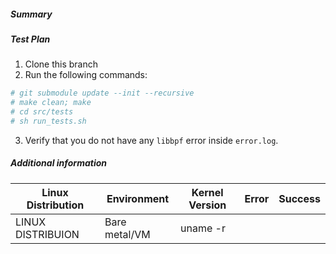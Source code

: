 <!--
Describe the change in summary section, including rationale and design decisions.
Include "Fixes #nnn" if you are fixing an existing issue.

In "Test Plan" provide enough detail on how you plan to test this PR so that a reviewer can validate your tests. If our CI covers sufficient tests, then state which tests cover the change.

If you have more information you want to add, write them in "Additional
Information" section. This is usually used to help others understand your
motivation behind this change. A step-by-step reproduction of the problem is
helpful if there is no related issue.
-->

##### Summary

##### Test Plan
1. Clone this branch
2. Run the following commands:
```sh
# git submodule update --init --recursive
# make clean; make
# cd src/tests
# sh run_tests.sh
```
3. Verify that you do not have any `libbpf` error inside `error.log`.

##### Additional information

| Linux Distribution |   Environment  |Kernel Version |    Error    | Success |
|--------------------|----------------|---------------|-------------|---------|
| LINUX DISTRIBUION  | Bare metal/VM  | uname -r      |             |         |
